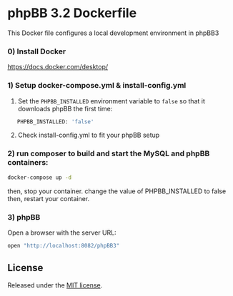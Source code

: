 # phpBB 3.2 Dockerfile

This Docker file configures a local development environment in phpBB3


### 0) Install Docker
https://docs.docker.com/desktop/

### 1) Setup docker-compose.yml & install-config.yml
1) Set the `PHPBB_INSTALLED` environment variable to `false` so that it downloads phpBB the first time:
  ```sh
     PHPBB_INSTALLED: 'false'
  ```
2) Check install-config.yml to fit your phpBB setup

### 2) run composer to build and start the MySQL and phpBB containers:
```sh
docker-compose up -d
```
then, stop your container. 
change the value of PHPBB_INSTALLED to false
then, restart your container. 

### 3) phpBB
Open a browser with the server URL:

```sh
open "http://localhost:8082/phpBB3"
```


## License
Released under the [MIT license](https://opensource.org/licenses/MIT).
